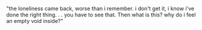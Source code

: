 "the loneliness came back, worse than i remember. i don't get it, i know i've done the right thing. . . you have to see that. Then what is this? why do i feel an empty void inside?"
